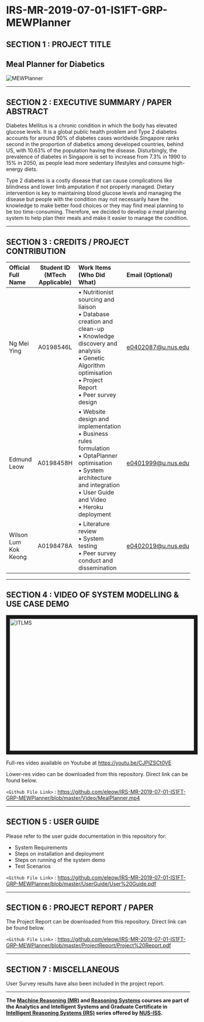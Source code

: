 ﻿# IRS-MR-2019-07-01-IS1FT-GRP-MEWPlanner

## SECTION 1 : PROJECT TITLE
## Meal Planner for Diabetics

![MEWPlanner](/SystemCode/frontend/kieFrontApp/static/images/icons/salad_sm.png?raw=true&s=100)

---

## SECTION 2 : EXECUTIVE SUMMARY / PAPER ABSTRACT

Diabetes Mellitus is a chronic condition in which the body has elevated glucose levels. It is a global public health problem and Type 2 diabetes accounts for around 90% of diabetes cases worldwide.Singapore ranks second in the proportion of diabetics among developed countries, behind US, with 10.63% of the population having the disease. Disturbingly, the prevalence of diabetes in Singapore is set to increase from 7.3% in 1990 to 15% in 2050, as people lead more sedentary lifestyles and consume high-energy diets.

Type 2 diabetes is a costly disease that can cause complications like blindness and lower limb amputation if not properly managed. Dietary intervention is key to maintaining blood glucose levels and managing the disease but people with the condition may not necessarily have the knowledge to make better food choices or they may find meal planning to be too time-consuming.
Therefore, we decided to develop a meal planning system to help plan their meals and make it easier to manage the condition.

---

## SECTION 3 : CREDITS / PROJECT CONTRIBUTION

| Official Full Name  | Student ID (MTech Applicable)  | Work Items (Who Did What) | Email (Optional) |
| :------------ |:---------------:| :-----| :-----|
| Ng Mei Ying | A0198546L | • Nutritionist sourcing and liaison <br>• Database creation and clean-up <br>• Knowledge discovery and analysis<br>• Genetic Algorithm optimisation <br>• Project Report<br>• Peer survey design| e0402087@u.nus.edu |
| Edmund Leow | A0198458H | • Website design and implementation<br>• Business rules formulation<br>• OptaPlanner optimisation<br>• System architecture and integration<br>• User Guide and Video<br>• Heroku deployment | e0401999@u.nus.edu |
| Wilson Lum Kok Keong| A0198478A | • Literature review<br>• System testing<br>• Peer survey conduct and dissemination<br>| e0402019@u.nus.edu |

---

## SECTION 4 : VIDEO OF SYSTEM MODELLING & USE CASE DEMO

<a href="https://youtu.be/CJPlZSCt0VE" target="_blank"><img src="./Video/video_screenshot.png" 
alt="ITLMS" width="640" height="360" border="10" /></a>

Full-res video available on Youtube at https://youtu.be/CJPlZSCt0VE

Lower-res video can be downloaded from this repository. Direct link can be found below.

`<Github File Link>` : <https://github.com/eleow/IRS-MR-2019-07-01-IS1FT-GRP-MEWPlanner/blob/master/Video/MealPlanner.mp4>

---

## SECTION 5 : USER GUIDE

Please refer to the user guide documentation in this repository for:

- System Requirements
- Steps on installation and deployment
- Steps on running of the system demo
- Test Scenarios

`<Github File Link>` : <https://github.com/eleow/IRS-MR-2019-07-01-IS1FT-GRP-MEWPlanner/blob/master/UserGuide/User%20Guide.pdf>

---

## SECTION 6 : PROJECT REPORT / PAPER

The Project Report can be downloaded from this repository. Direct link can be found below.

`<Github File Link>` : <https://github.com/eleow/IRS-MR-2019-07-01-IS1FT-GRP-MEWPlanner/blob/master/ProjectReport/Project%20Report.pdf>

---

## SECTION 7 : MISCELLANEOUS

User Survey results have also been included in the project report.

---

**The [Machine Reasoning (MR)](https://www.iss.nus.edu.sg/executive-education/course/detail/machine-reasoning "Machine Reasoning") and [Reasoning Systems](https://www.iss.nus.edu.sg/executive-education/course/detail/reasoning-systems "Reasoning Systems") courses are part of the Analytics and Intelligent Systems and Graduate Certificate in [Intelligent Reasoning Systems (IRS)](https://www.iss.nus.edu.sg/stackable-certificate-programmes/intelligent-systems "Intelligent Reasoning Systems") series offered by [NUS-ISS](https://www.iss.nus.edu.sg "Institute of Systems Science, National University of Singapore").**